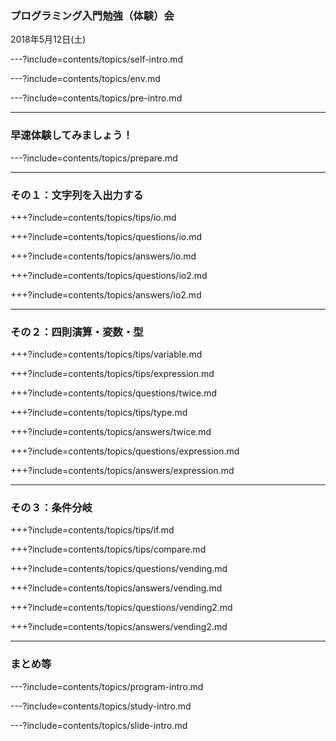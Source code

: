 ### プログラミング入門勉強（体験）会

2018年5月12日(土)

---?include=contents/topics/self-intro.md

---?include=contents/topics/env.md

---?include=contents/topics/pre-intro.md

---

### 早速体験してみましょう！

---?include=contents/topics/prepare.md

---
### その１：文字列を入出力する

+++?include=contents/topics/tips/io.md

+++?include=contents/topics/questions/io.md

+++?include=contents/topics/answers/io.md

+++?include=contents/topics/questions/io2.md

+++?include=contents/topics/answers/io2.md

---

### その２：四則演算・変数・型

+++?include=contents/topics/tips/variable.md

+++?include=contents/topics/tips/expression.md

+++?include=contents/topics/questions/twice.md

+++?include=contents/topics/tips/type.md

+++?include=contents/topics/answers/twice.md

+++?include=contents/topics/questions/expression.md

+++?include=contents/topics/answers/expression.md

---

### その３：条件分岐

+++?include=contents/topics/tips/if.md

+++?include=contents/topics/tips/compare.md

+++?include=contents/topics/questions/vending.md

+++?include=contents/topics/answers/vending.md

+++?include=contents/topics/questions/vending2.md

+++?include=contents/topics/answers/vending2.md

---

### まとめ等

---?include=contents/topics/program-intro.md

---?include=contents/topics/study-intro.md

---?include=contents/topics/slide-intro.md